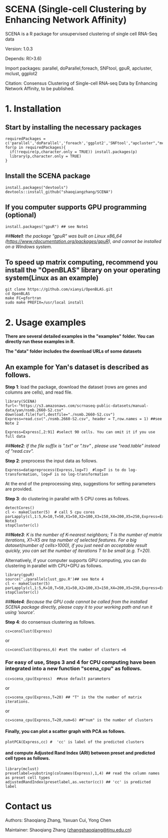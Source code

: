 # SCENA (Single-cell Clustering by Enhancing Network Affinity)

SCENA is a R package for unsupervised clustering of single cell RNA-Seq data

Version: 1.0.3

Depends: R(>3.6)

Import packages: parallel, doParallel,foreach, SNFtool, gpuR, apcluster, mclust, ggplot2

Citation: Consensus Clustering of Single-cell RNA-seq Data by Enhancing Network Affinity, to be published. 

# 1. Installation
##  Start by installing the necessary packages  
```
requiredPackages = c('parallel','doParallel','foreach','ggplot2','SNFtool',"apcluster","mclust")
for(p in requiredPackages){
  if(!require(p,character.only = TRUE)) install.packages(p)
  library(p,character.only = TRUE)
}
```
## Install the SCENA package
```
install.packages("devtools")
devtools::install_github("shaoqiangzhang/SCENA")
```

## If you computer supports GPU programming (optional)
```
install.packages("gpuR") ## see Note1 
```
*##__Note1__: the package "gpuR" was built on Linux x86_64 (https://www.rdocumentation.org/packages/gpuR), and cannot be installed on a Windows system.*

## To speed up matrix computing, recommend you install the "OpenBLAS" library on your operating system(Linux as an example)
 ```
 git clone https://github.com/xianyi/OpenBLAS.git
 cd OpenBLAS
 make FC=gfortran
 sudo make PREFIX=/usr/local install
 ```

# 2. Usage examples
**There are several detailed examples in the "examples" folder. You can directly run these examples in R.**

**The "data" folder includes the download URLs of some datasets** 

## An example for Yan's dataset is described as follows.

**Step 1**: load the package, download the dataset (rows are genes and columns are cells), and read file.

```
library(SCENA)
furl<-"https://s3.amazonaws.com/scrnaseq-public-datasets/manual-data/yan/nsmb.2660-S2.csv"
download.file(furl,destfile="./nsmb.2660-S2.csv")
Express=read.csv("./nsmb.2660-S2.csv", header = T,row.names = 1) ##see Note 2

Express=Express[,2:91] #select 90 cells. You can omit it if you use full data
```
*##__Note2__: If the file suffix is ".txt" or ".tsv" , please use "read.table" instead of "read.csv".*

**Step 2**: preprocess the input data as follows.
```
Express=datapreprocess(Express,log=T)  #log=T is to do log-transformation, log=F is no log-transformation
```
At the end of the preprocessing step, suggestions for setting parameters are provided.

**Step 3**: do clustering in parallel with 5 CPU cores as follows. 

```
detectCores()
cl <- makeCluster(5)  # call 5 cpu cores
parLapply(cl,1:5,K=10,T=50,X1=50,X2=100,X3=150,X4=200,X5=250,Express=Express,select_features)##see Note3
stopCluster(cl)
```

*##__Note3__: K is the number of K-nearest neighbors; T is the number of matrix iterations, X1~X5 are top number of selected features.*
*For a big dataset(number of cells>1000), if you just need an acceptable result quickly, you can set the number of iterations T to be small (e.g. T=20).*

Alternatively, if your computer supports GPU computing, you can do clustering in parallel with CPU+GPU as follows.

```
library(gpuR)
source('./parallelclust_gpu.R')## see Note 4
cl <- makeCluster(5)
parLapply(cl,1:5,K=10,T=50,X1=50,X2=100,X3=150,X4=200,X5=250,Express=Express,select_features_GPU)
stopCluster(cl)
```
*##__Note4__: Because the GPU code cannot be called from the installed SCENA package directly, please copy it to your working path and run it using ’source'.*

**Step 4**: do consensus clustering as follows. 
```
cc=consClust(Express) 
```
or
```
cc=consClust(Express,6) #set the number of clusters =6
```
### For easy of use, Steps 3 and 4 for CPU computing have been integrated into a new function "scena_cpu" as follows.
```
cc=scena_cpu(Express)  ##use default parameters
```
or
```
cc=scena_cpu(Express,T=20) ## "T" is the the number of matrix iterations.  
```
or
```
cc=scena_cpu(Express,T=20,num=6) ##"num" is the number of clusters
```
#### Finally, you can plot a scatter graph with PCA as follows.
```
plotPCA(Express,cc) #  'cc' is label of the predicted clusters
```
#### and compute Adjusted Rand Index (ARI) between preset and predicted cell types as follows.
```
library(mclust)
presetlabel=substring(colnames(Express),1,4) ## read the column names as preset cell types
adjustedRandIndex(presetlabel,as.vector(cc)) ## 'cc' is predicted label
```


# Contact us
Authors: Shaoqiang Zhang, Yaxuan Cui, Yong Chen

Maintainer: Shaoqiang Zhang (zhangshaoqiang@tjnu.edu.cn)
